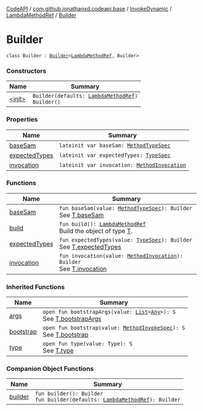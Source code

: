 [CodeAPI](../../../../index.md) / [com.github.jonathanxd.codeapi.base](../../../index.md) / [InvokeDynamic](../../index.md) / [LambdaMethodRef](../index.md) / [Builder](.)

# Builder

`class Builder : `[`Builder`](../../../-invoke-dynamic-base/-lambda-method-ref-base/-builder/index.md)`<`[`LambdaMethodRef`](../index.md)`, Builder>`

### Constructors

| Name | Summary |
|---|---|
| [&lt;init&gt;](-init-.md) | `Builder(defaults: `[`LambdaMethodRef`](../index.md)`)`<br>`Builder()` |

### Properties

| Name | Summary |
|---|---|
| [baseSam](base-sam.md) | `lateinit var baseSam: `[`MethodTypeSpec`](../../../../com.github.jonathanxd.codeapi.common/-method-type-spec/index.md) |
| [expectedTypes](expected-types.md) | `lateinit var expectedTypes: `[`TypeSpec`](../../../-type-spec/index.md) |
| [invocation](invocation.md) | `lateinit var invocation: `[`MethodInvocation`](../../../-method-invocation/index.md) |

### Functions

| Name | Summary |
|---|---|
| [baseSam](base-sam.md) | `fun baseSam(value: `[`MethodTypeSpec`](../../../../com.github.jonathanxd.codeapi.common/-method-type-spec/index.md)`): Builder`<br>See [T.baseSam](#) |
| [build](build.md) | `fun build(): `[`LambdaMethodRef`](../index.md)<br>Build the object of type [T](#). |
| [expectedTypes](expected-types.md) | `fun expectedTypes(value: `[`TypeSpec`](../../../-type-spec/index.md)`): Builder`<br>See [T.expectedTypes](#) |
| [invocation](invocation.md) | `fun invocation(value: `[`MethodInvocation`](../../../-method-invocation/index.md)`): Builder`<br>See [T.invocation](#) |

### Inherited Functions

| Name | Summary |
|---|---|
| [args](../../../-invoke-dynamic-base/-lambda-method-ref-base/-builder/bootstrapArgs.md) | `open fun bootstrapArgs(value: `[`List`](https://kotlinlang.org/api/latest/jvm/stdlib/kotlin.collections/-list/index.html)`<`[`Any`](https://kotlinlang.org/api/latest/jvm/stdlib/kotlin/-any/index.html)`>): S`<br>See [T.bootstrapArgs](../../../-invoke-dynamic-base/-lambda-method-ref-base/-builder/bootstrapArgs.md) |
| [bootstrap](../../../-invoke-dynamic-base/-lambda-method-ref-base/-builder/bootstrap.md) | `open fun bootstrap(value: `[`MethodInvokeSpec`](../../../../com.github.jonathanxd.codeapi.common/-method-invoke-spec/index.md)`): S`<br>See [T.bootstrap](../../../-invoke-dynamic-base/-lambda-method-ref-base/-builder/bootstrap.md) |
| [type](../../../-invoke-dynamic-base/-lambda-method-ref-base/-builder/type.md) | `open fun type(value: Type): S`<br>See [T.type](../../../-invoke-dynamic-base/-lambda-method-ref-base/-builder/type.md) |

### Companion Object Functions

| Name | Summary |
|---|---|
| [builder](builder.md) | `fun builder(): Builder`<br>`fun builder(defaults: `[`LambdaMethodRef`](../index.md)`): Builder` |
